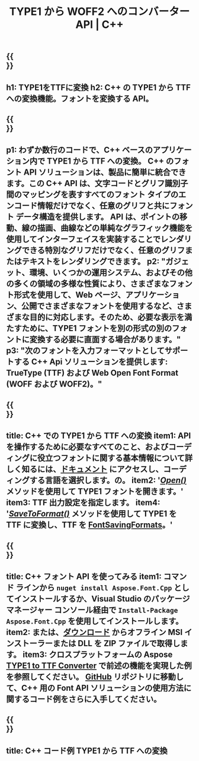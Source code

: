 ﻿---
translation: true
template: /_templates/conversion-child-cpp.md
title: TYPE1 から WOFF2 へのコンバーター API | C++
description: この C++ API を使用して、TYPE1 を TTF フォントに変換します。変換機能は、Windows と Linux、および C++ をサポートするすべての開発環境で動作します。
metakeywords: c++ TYPE1 から TTF、TYPE1 から TTF ソリューション c++、TYPE1 から TTF フォント コンバーター cpp
url: /cpp/conversion/type1-to-ttf/
family: font
platformtag: cpp
feature: conversion
informat: TYPE1
outformat: TTF
faq: faqchild
otherformats: WOFF WOFF2
---


{{<section banner>}}
---
h1: TYPE1をTTFに変換
h2: C++ の TYPE1 から TTF への変換機能。フォントを変換する API。
---

{{<section overview>}}
---
p1: わずか数行のコードで、С++ ベースのアプリケーション内で TYPE1 から TTF への変換。 С++ のフォント API ソリューションは、製品に簡単に統合できます。この C++ API は、文字コードとグリフ識別子間のマッピングを表すすべてのフォント タイプのエンコード情報だけでなく、任意のグリフと共にフォント データ構造を提供します。 API は、ポイントの移動、線の描画、曲線などの単純なグラフィック機能を使用してインターフェイスを実装することでレンダリングできる特別なグリフだけでなく、任意のグリフまたはテキストをレンダリングできます。
p2: "ガジェット、環境、いくつかの運用システム、およびその他の多くの領域の多様な性質により、さまざまなフォント形式を使用して、Web ページ、アプリケーション、公開でさまざまなフォントを使用するなど、さまざまな目的に対応します。そのため、必要な表示を満たすために、TYPE1 フォントを別の形式の別のフォントに変換する必要に直面する場合があります。"
p3: "次のフォントを入力フォーマットとしてサポートする С++ Api ソリューションを提供します: TrueType (TTF) および Web Open Font Format (WOFF および WOFF2)。"
---

{{<section feature1>}}
---
title: C++ での TYPE1 から TTF への変換
item1: API を操作するために必要なすべてのこと、およびコーディングに役立つフォントに関する基本情報について詳しく知るには、[ドキュメント](https://docs.aspose.com/font/) にアクセスし、コーディングする言語を選択します。の。
item2: '[*Open()*](https://reference.aspose.com/font/cpp/class/aspose.font.font#ac2387bf04ccb5bac51cf37984d4ebf33) メソッドを使用して TYPE1 フォントを開きます。'
item3: TTF 出力設定を指定します。
item4: '[*SaveToFormat()*](https://reference.aspose.com/font/cpp/class/aspose.font.font#a670ea97404fd72c2e51b0e8c543c8a45) メソッドを使用して TYPE1 を TTF に変換し、TTF を [FontSavingFormats](https://reference.aspose.com/font/cpp/namespace/aspose.font#a93d0dcc7c00f5c7027d60e14a5433c74)。'
---

{{<section feature2>}}
---
title: C++ フォント API を使ってみる
item1: コマンド ラインから ```nuget install Aspose.Font.Cpp``` としてインストールするか、Visual Studio のパッケージ マネージャー コンソール経由で ```Install-Package Aspose.Font.Cpp``` を使用してインストールします。
item2: または、[ダウンロード](https://releases.aspose.com/font/cpp/) からオフライン MSI インストーラーまたは DLL を ZIP ファイルで取得します。
item3: クロスプラットフォームの Aspose [TYPE1 to TTF Converter](https://products.aspose.app/font/conversion/type1-to-ttf) で前述の機能を実現した例を参照してください。 [GitHub](https://github.com/aspose-font/Aspose.Font-Documentation/tree/master/cpp-examples) リポジトリに移動して、C++ 用の Font API ソリューションの使用方法に関するコード例をさらに入手してください。
---

{{<section codeexample>}}
---
title: C++ コード例 TYPE1 から TTF への変換
---
